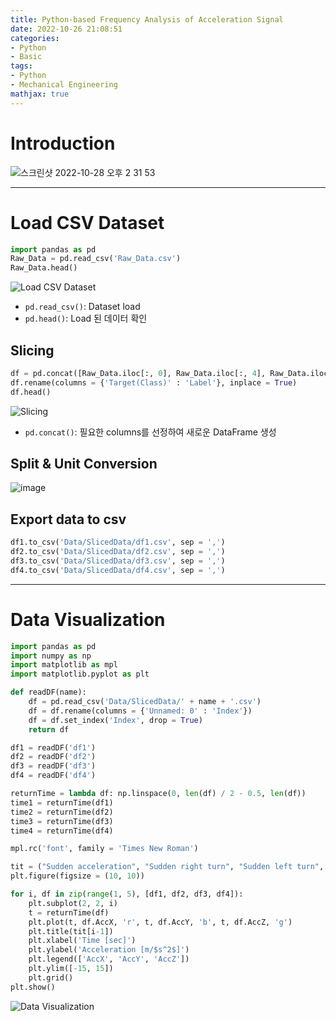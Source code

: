 ```yaml
---
title: Python-based Frequency Analysis of Acceleration Signal
date: 2022-10-26 21:08:51
categories:
- Python
- Basic
tags:
- Python
- Mechanical Engineering
mathjax: true
---
```

# Introduction

![스크린샷 2022-10-28 오후 2 31 53](https://user-images.githubusercontent.com/42334717/198510356-021c07b9-b667-4262-bf1d-4175850326c7.png)

<!-- More -->

***

# Load CSV Dataset

~~~python
import pandas as pd
Raw_Data = pd.read_csv('Raw_Data.csv')
Raw_Data.head()
~~~

![Load CSV Dataset](https://user-images.githubusercontent.com/42334717/197938179-7a5d867f-0d83-49db-ad8c-7995dd6cf6bf.png)

+ `pd.read_csv()`: Dataset load
+ `pd.head()`: Load 된 데이터 확인

## Slicing

~~~python
df = pd.concat([Raw_Data.iloc[:, 0], Raw_Data.iloc[:, 4], Raw_Data.iloc[:, 5], Raw_Data.iloc[:, 6]], axis = 1)
df.rename(columns = {'Target(Class)' : 'Label'}, inplace = True)
df.head()
~~~

![Slicing](https://user-images.githubusercontent.com/42334717/197940966-d7fcfecc-6075-4459-91dc-50a191fd6fa5.png)

+ `pd.concat()`: 필요한 columns를 선정하여 새로운 DataFrame 생성

## Split & Unit Conversion

![image](https://user-images.githubusercontent.com/42334717/197956602-7bcc78a7-330f-4fb1-a160-66116d6bee2a.png)

## Export data to csv

~~~python
df1.to_csv('Data/SlicedData/df1.csv', sep = ',')
df2.to_csv('Data/SlicedData/df2.csv', sep = ',')
df3.to_csv('Data/SlicedData/df3.csv', sep = ',')
df4.to_csv('Data/SlicedData/df4.csv', sep = ',')
~~~

***

# Data Visualization

~~~python
import pandas as pd
import numpy as np
import matplotlib as mpl
import matplotlib.pyplot as plt

def readDF(name):
    df = pd.read_csv('Data/SlicedData/' + name + '.csv')
    df = df.rename(columns = {'Unnamed: 0' : 'Index'})
    df = df.set_index('Index', drop = True)
    return df

df1 = readDF('df1')
df2 = readDF('df2')
df3 = readDF('df3')
df4 = readDF('df4')

returnTime = lambda df: np.linspace(0, len(df) / 2 - 0.5, len(df))
time1 = returnTime(df1)
time2 = returnTime(df2)
time3 = returnTime(df3)
time4 = returnTime(df4)

mpl.rc('font', family = 'Times New Roman')

tit = ("Sudden acceleration", "Sudden right turn", "Sudden left turn", "Sudden break")
plt.figure(figsize = (10, 10))

for i, df in zip(range(1, 5), [df1, df2, df3, df4]):
    plt.subplot(2, 2, i)
    t = returnTime(df)
    plt.plot(t, df.AccX, 'r', t, df.AccY, 'b', t, df.AccZ, 'g')
    plt.title(tit[i-1])
    plt.xlabel('Time [sec]')
    plt.ylabel('Acceleration [m/$s^2$]')
    plt.legend(['AccX', 'AccY', 'AccZ'])
    plt.ylim([-15, 15])
    plt.grid()
plt.show()
~~~

![Data Visualization](https://user-images.githubusercontent.com/42334717/197956125-f2f61dba-2777-4c83-852a-6b3991745f7a.png)